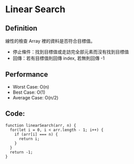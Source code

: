 Linear Search
===

## Definition
線性的檢查 Array 裡的資料是否符合目標值。
* 停止條件：找到目標值或走訪完全部元素而沒有找到目標值
* 回傳：若有目標值則回傳 index, 若無則回傳 -1

## Performance
* Worst Case: O(n)
* Best Case: O(1)
* Average Case: O(n/2)

## Code:
```
function linearSearch(arr, n) {
  for(let i = 0, i < arr.length - 1; i++) {
    if (arr[i] === n) {
      return i;
    }
  }
  return -1;
}
```